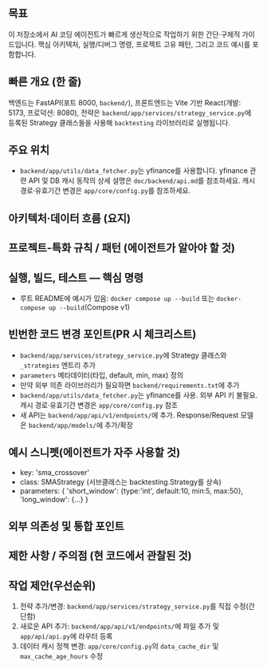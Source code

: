 ## 목표
이 저장소에서 AI 코딩 에이전트가 빠르게 생산적으로 작업하기 위한 간단·구체적 가이드입니다. 핵심 아키텍처, 실행/디버그 명령, 프로젝트 고유 패턴, 그리고 코드 예시를 포함합니다.

## 빠른 개요 (한 줄)
백엔드는 FastAPI(포트 8000, `backend/`), 프론트엔드는 Vite 기반 React(개발: 5173, 프로덕션: 8080), 전략은 `backend/app/services/strategy_service.py`에 등록된 Strategy 클래스들을 사용해 `backtesting` 라이브러리로 실행됩니다.

## 주요 위치

  - `backend/app/utils/data_fetcher.py`는 yfinance를 사용합니다. yfinance 관련 API 및 DB 캐시 동작의 상세 설명은 `doc/backend/api.md`를 참조하세요. 캐시 경로·유효기간 변경은 `app/core/config.py`를 참조하세요.
## 아키텍처·데이터 흐름 (요지)

## 프로젝트-특화 규칙 / 패턴 (에이전트가 알아야 할 것)

## 실행, 빌드, 테스트 — 핵심 명령
  - 루트 README에 예시가 있음: `docker compose up --build` 또는 `docker-compose up --build`(Compose v1)

## 빈번한 코드 변경 포인트(PR 시 체크리스트)
  - `backend/app/services/strategy_service.py`에 Strategy 클래스와 `_strategies` 엔트리 추가
  - `parameters` 메타데이터(타입, default, min, max) 정의
  - 만약 외부 의존 라이브러리가 필요하면 `backend/requirements.txt`에 추가
  - `backend/app/utils/data_fetcher.py`는 yfinance를 사용. 외부 API 키 불필요. 캐시 경로·유효기간 변경은 `app/core/config.py` 참조
  - 새 API는 `backend/app/api/v1/endpoints/`에 추가. Response/Request 모델은 `backend/app/models/`에 추가/확장

## 예시 스니펫(에이전트가 자주 사용할 것)
  - key: 'sma_crossover'
  - class: SMAStrategy (서브클래스는 backtesting.Strategy를 상속)
  - parameters: { 'short_window': {type:'int', default:10, min:5, max:50}, 'long_window': {...} }


## 외부 의존성 및 통합 포인트

## 제한 사항 / 주의점 (현 코드에서 관찰된 것)

## 작업 제안(우선순위)
1. 전략 추가/변경: `backend/app/services/strategy_service.py`를 직접 수정(간단함)
2. 새로운 API 추가: `backend/app/api/v1/endpoints/`에 파일 추가 및 `app/api/api.py`에 라우터 등록
3. 데이터 캐시 정책 변경: `app/core/config.py`의 `data_cache_dir` 및 `max_cache_age_hours` 수정